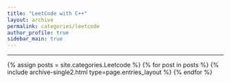 ```yaml
---
title: "LeetCode with C++"
layout: archive
permalink: categories/leetcode
author_profile: true
sidebar_main: true
---
```


<!-- 공백이 포함되어 있는 카테고리 이름의 경우 site.categories['a b c'] 이런식으로! -->

***

{% assign posts = site.categories.Leetcode %}
{% for post in posts %} {% include archive-single2.html type=page.entries_layout %} {% endfor %}
